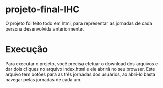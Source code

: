 # projeto-final-IHC

O projeto foi feito todo em html, para representar as jornadas de cada persona desenvolvida anteriormente. 

# Execução

Para executar o projeto, você precisa efetuar o download dos arquivos e dar dois cliques no arquivo index.html e ele abrirá no seu browser. Este arquivo tem botões para as três jornadas dos usuários, ao abrí-lo basta navegar pelas jornadas de cada um. 
